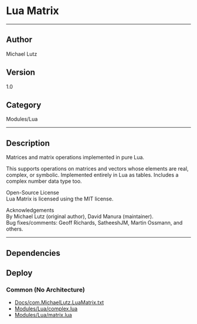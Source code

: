 # Lua Matrix
___

## Author
Michael Lutz

## Version
1.0

## Category
Modules/Lua

___

## Description
<p>Matrices and matrix operations implemented in pure Lua.</p>

<p>This supports operations on matrices and vectors whose elements are
real, complex, or symbolic.  Implemented entirely in Lua as tables.
Includes a complex number data type too.</p>

<p>Open-Source License<br>
Lua Matrix is licensed using the MIT license.</p>

<p>Acknowledgements<br>
By Michael Lutz (original author), David Manura (maintainer).<br>
Bug fixes/comments: Geoff Richards, SatheeshJM, Martin Ossmann, and others.</p>



___

## Dependencies

## Deploy

### Common (No Architecture)

<ul>
<li><a href="https://gitlab.com/WeSuckLess/Reactor/-/blob/master/Atoms/com.MichaelLutz.LuaMatrix/Docs/com.MichaelLutz.LuaMatrix.txt?ref_type=heads">Docs/com.MichaelLutz.LuaMatrix.txt</a></li>
<li><a href="https://gitlab.com/WeSuckLess/Reactor/-/blob/master/Atoms/com.MichaelLutz.LuaMatrix/Modules/Lua/complex.lua?ref_type=heads">Modules/Lua/complex.lua</a></li>
<li><a href="https://gitlab.com/WeSuckLess/Reactor/-/blob/master/Atoms/com.MichaelLutz.LuaMatrix/Modules/Lua/matrix.lua?ref_type=heads">Modules/Lua/matrix.lua</a></li>
</ul>

